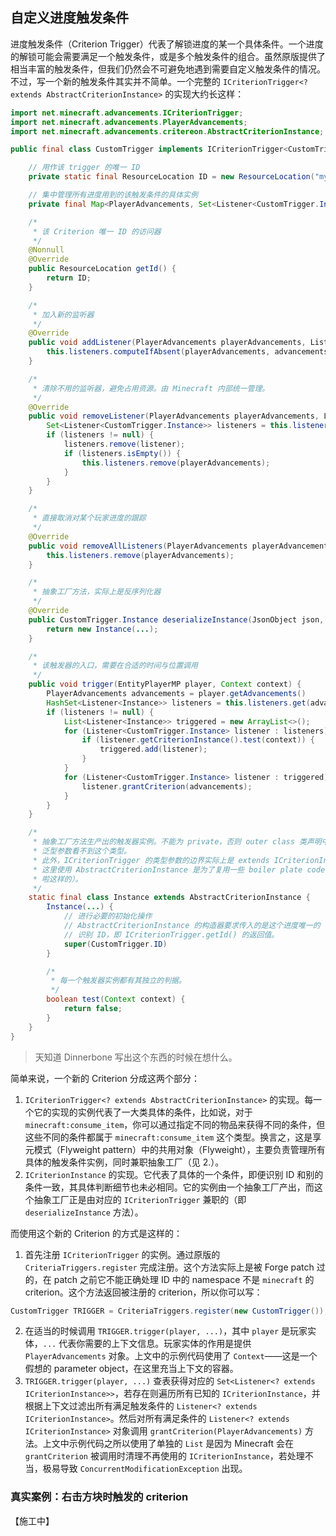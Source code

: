 ## 自定义进度触发条件

进度触发条件（Criterion Trigger）代表了解锁进度的某一个具体条件。一个进度的解锁可能会需要满足一个触发条件，或是多个触发条件的组合。虽然原版提供了相当丰富的触发条件，但我们仍然会不可避免地遇到需要自定义触发条件的情况。不过，写一个新的触发条件其实并不简单。一个完整的 `ICriterionTrigger<? extends AbstractCriterionInstance>` 的实现大约长这样：

```java
import net.minecraft.advancements.ICriterionTrigger;
import net.minecraft.advancements.PlayerAdvancements;
import net.minecraft.advancements.critereon.AbstractCriterionInstance;

public final class CustomTrigger implements ICriterionTrigger<CustomTrigger.Instance> {

    // 用作该 trigger 的唯一 ID
    private static final ResourceLocation ID = new ResourceLocation("my_mod", "custom");

    // 集中管理所有进度用到的该触发条件的具体实例
    private final Map<PlayerAdvancements, Set<Listener<CustomTrigger.Instance>>> listeners = new HashMap<>();

    /*
     * 该 Criterion 唯一 ID 的访问器
     */
    @Nonnull
    @Override
    public ResourceLocation getId() {
        return ID;
    }

    /*
     * 加入新的监听器
     */
    @Override
    public void addListener(PlayerAdvancements playerAdvancements, Listener<CustomTrigger.Instance> listener) {
        this.listeners.computeIfAbsent(playerAdvancements, advancements -> new HashSet<>()).add(listener);
    }

    /*
     * 清除不用的监听器，避免占用资源。由 Minecraft 内部统一管理。
     */
    @Override
    public void removeListener(PlayerAdvancements playerAdvancements, Listener<CustomTrigger.Instance> listener) {
        Set<Listener<CustomTrigger.Instance>> listeners = this.listeners.get(playerAdvancements);
        if (listeners != null) {
            listeners.remove(listener);
            if (listeners.isEmpty()) {
                this.listeners.remove(playerAdvancements);
            }
        }
    }

    /*
     * 直接取消对某个玩家进度的跟踪
     */
    @Override
    public void removeAllListeners(PlayerAdvancements playerAdvancements) {
        this.listeners.remove(playerAdvancements);
    }

    /*
     * 抽象工厂方法，实际上是反序列化器
     */
    @Override
    public CustomTrigger.Instance deserializeInstance(JsonObject json, JsonDeserializationContext context) {
        return new Instance(...);
    }

    /*
     * 该触发器的入口，需要在合适的时间与位置调用
     */
    public void trigger(EntityPlayerMP player, Context context) {
        PlayerAdvancements advancements = player.getAdvancements()
        HashSet<Listener<Instance>> listeners = this.listeners.get(advancements);
        if (listeners != null) {
            List<Listener<Instance>> triggered = new ArrayList<>();
            for (Listener<CustomTrigger.Instance> listener : listeners) {
                if (listener.getCriterionInstance().test(context)) {
                    triggered.add(listener);
                }
            }
            for (Listener<CustomTrigger.Instance> listener : triggered) {
                listener.grantCriterion(advancements);
            }
        }
    }

    /*
     * 抽象工厂方法生产出的触发器实例。不能为 private，否则 outer class 类声明中接口的
     * 泛型参数看不到这个类型。
     * 此外，ICriterionTrigger 的类型参数的边界实际上是 extends ICriterionInstance，
     * 这里使用 AbstractCriterionInstance 是为了复用一些 boiler plate code（toString
     * 啦这样的）。
     */
    static final class Instance extends AbstractCriterionInstance {
        Instance(...) {
            // 进行必要的初始化操作
            // AbstractCriterionInstance 的构造器要求传入的是这个进度唯一的
            // 识别 ID，即 ICriterionTrigger.getId() 的返回值。
            super(CustomTrigger.ID)
        }

        /*
         * 每一个触发器实例都有其独立的判据。
         */
        boolean test(Context context) {
            return false;
        }
    }
}
```

> 天知道 Dinnerbone 写出这个东西的时候在想什么。

简单来说，一个新的 Criterion 分成这两个部分：

  1. `ICriterionTrigger<? extends AbstractCriterionInstance>` 的实现。每一个它的实现的实例代表了一大类具体的条件，比如说，对于 `minecraft:consume_item`，你可以通过指定不同的物品来获得不同的条件，但这些不同的条件都属于 `minecraft:consume_item` 这个类型。换言之，这是享元模式（Flyweight pattern）中的共用对象（Flyweight），主要负责管理所有具体的触发条件实例，同时兼职抽象工厂（见 2.）。
  2. `ICriterionInstance` 的实现。它代表了具体的一个条件，即便识别 ID 和别的条件一致，其具体判断细节也未必相同。它的实例由一个抽象工厂产出，而这个抽象工厂正是由对应的 `ICriterionTrigger` 兼职的（即 `deserializeInstance` 方法）。

而使用这个新的 Criterion 的方式是这样的：

  1. 首先注册 `ICriterionTrigger` 的实例。通过原版的 `CriteriaTriggers.register` 完成注册。这个方法实际上是被 Forge patch 过的，在 patch 之前它不能正确处理 ID 中的 namespace 不是 `minecraft` 的 criterion。这个方法返回被注册的 criterion，所以你可以写：
  ```java
  CustomTrigger TRIGGER = CriteriaTriggers.register(new CustomTrigger());
  ```
  2. 在适当的时候调用 `TRIGGER.trigger(player, ...)`，其中 `player` 是玩家实体，`...` 代表你需要的上下文信息。玩家实体的作用是提供 `PlayerAdvancements` 对象。上文中的示例代码使用了 `Context`——这是一个假想的 parameter object，在这里充当上下文的容器。
  3. `TRIGGER.trigger(player, ...)` 查表获得对应的 `Set<Listener<? extends ICriterionInstance>>`，若存在则遍历所有已知的 `ICriterionInstance`，并根据上下文过滤出所有满足触发条件的 `Listener<? extends ICriterionInstance>`。然后对所有满足条件的 `Listener<? extends ICriterionInstance>` 对象调用 `grantCriterion(PlayerAdvancements)` 方法。上文中示例代码之所以使用了单独的 `List` 是因为 Minecraft 会在 `grantCriterion` 被调用时清理不再使用的 `ICriterionInstance`，若处理不当，极易导致 `ConcurrentModificationException` 出现。<!-- TODO：照这么说那个 HashMap 可以改用 IdentityHashMap，直接使用 == 比较，绕开 Object.equals？-->

### 真实案例：右击方块时触发的 criterion

【施工中】
